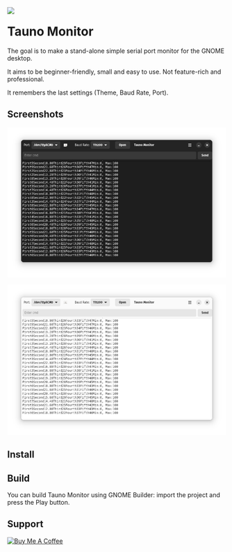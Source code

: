 <img src="https://raw.githubusercontent.com/taunoe/tauno-monitor/main/data/icons/hicolor/scalable/apps/art.taunoerik.TaunoMonitor.svg" align="left">

# Tauno Monitor

The goal is to make a stand-alone simple serial port monitor for the GNOME desktop.

It aims to be beginner-friendly, small and easy to use. Not feature-rich and professional.

It remembers the last settings (Theme, Baud Rate, Port).

## Screenshots

![Dark mode](data/screenshots/dark.png)

![Light mode](data/screenshots/light.png)

## Install

## Build

You can build Tauno Monitor using GNOME Builder: import the project and press the Play button.

## Support

<a href="https://www.buymeacoffee.com/taunoerik" target="_blank"><img src="https://cdn.buymeacoffee.com/buttons/v2/default-yellow.png" alt="Buy Me A Coffee" style="height: 60px !important;width: 217px !important;" ></a>

